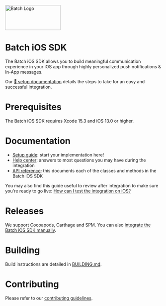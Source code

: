 <img src="https://static.batch.com/documentation/Readmes/logo_batch_full_178@2x.png" srcset="https://static.batch.com/documentation/Readmes/logo_batch_full_178.png 1x" width="178" height="80" alt="Batch Logo" />

# Batch iOS SDK

The Batch iOS SDK allows you to build meaningful communication experience in your iOS app through highly personalized push notifications & In-App messages.

Our [📕 setup documentation](https://doc.batch.com/ios/prerequisites) details the steps to take for an easy and successful integration.

# Prerequisites
The Batch iOS SDK requires Xcode 15.3 and iOS 13.0 or higher.

# Documentation
- [Setup guide](https://doc.batch.com/ios/prerequisites): start your implementation here!
- [Help center](https://help.batch.com/en/): answers to most questions you may have during the integration
- [API reference](https://doc.batch.com/ios-api-reference/index.html): this documents each of the classes and methods in the Batch iOS SDK

You may also find this guide useful to review after integration to make sure you're ready to go live: [How can I test the integration on iOS?](https://help.batch.com/en/articles/2669866-how-can-i-test-the-integration-on-ios)

# Releases
We support Cocoapods, Carthage and SPM. You can also [integrate the Batch iOS SDK manually](https://doc.batch.com/ios/advanced/general#manual-framework-integration). 
 
# Building

Build instructions are detailed in [BUILDING.md](BUILDING.md).

# Contributing
Please refer to our [contributing guidelines](CONTRIBUTING.md).